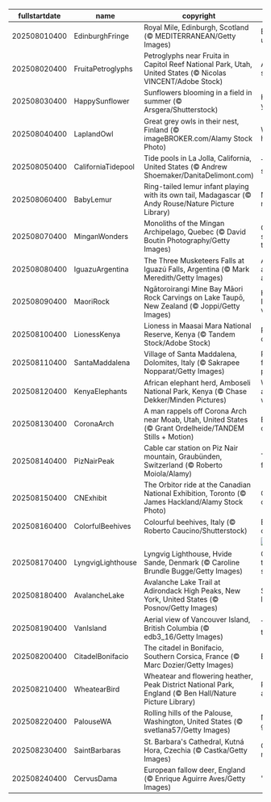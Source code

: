 |fullstartdate|name|copyright|title|image|
|--|--|--|--|--|
202508010400|EdinburghFringe|Royal Mile, Edinburgh, Scotland (© MEDITERRANEAN/Getty Images)|Expect the unexpected|![](/en-CA/2025/08/202508010400EdinburghFringe.jpg)|
202508020400|FruitaPetroglyphs|Petroglyphs near Fruita in Capitol Reef National Park, Utah, United States (© Nicolas VINCENT/Adobe Stock)|Age-old storyboard|![](/en-CA/2025/08/202508020400FruitaPetroglyphs.jpg)|
202508030400|HappySunflower|Sunflowers blooming in a field in summer (© Arsgera/Shutterstock)|Hello yellow!|![](/en-CA/2025/08/202508030400HappySunflower.jpg)|
202508040400|LaplandOwl|Great grey owls in their nest, Finland (© imageBROKER.com/Alamy Stock Photo)|Whooo's home?|![](/en-CA/2025/08/202508040400LaplandOwl.jpg)|
202508050400|CaliforniaTidepool|Tide pools in La Jolla, California, United States (© Andrew Shoemaker/DanitaDelimont.com)|Tide and seek|![](/en-CA/2025/08/202508050400CaliforniaTidepool.jpg)|
202508060400|BabyLemur|Ring-tailed lemur infant playing with its own tail, Madagascar (© Andy Rouse/Nature Picture Library)|Madagascar native|![](/en-CA/2025/08/202508060400BabyLemur.jpg)|
202508070400|MinganWonders|Monoliths of the Mingan Archipelago, Quebec (© David Boutin Photography/Getty Images)|Carved by sea and time|![](/en-CA/2025/08/202508070400MinganWonders.jpg)|
202508080400|IguazuArgentina|The Three Musketeers Falls at Iguazú Falls, Argentina (© Mark Meredith/Getty Images)|All for falls and falls for all|![](/en-CA/2025/08/202508080400IguazuArgentina.jpg)|
202508090400|MaoriRock|Ngātoroirangi Mine Bay Māori Rock Carvings on Lake Taupō, New Zealand (© Joppi/Getty Images)|Honouring Indigenous voices|![](/en-CA/2025/08/202508090400MaoriRock.jpg)|
202508100400|LionessKenya|Lioness in Maasai Mara National Reserve, Kenya (© Tandem Stock/Adobe Stock)|Roar for a cause|![](/en-CA/2025/08/202508100400LionessKenya.jpg)|
202508110400|SantaMaddalena|Village of Santa Maddalena, Dolomites, Italy (© Sakrapee Nopparat/Getty Images)|Postcard from the peaks|![](/en-CA/2025/08/202508110400SantaMaddalena.jpg)|
202508120400|KenyaElephants|African elephant herd, Amboseli National Park, Kenya (© Chase Dekker/Minden Pictures)|Wild, wise and wonderful|![](/en-CA/2025/08/202508120400KenyaElephants.jpg)|
202508130400|CoronaArch|A man rappels off Corona Arch near Moab, Utah, United States (© Grant Ordelheide/TANDEM Stills + Motion)|Earth's open secret|![](/en-CA/2025/08/202508130400CoronaArch.jpg)|
202508140400|PizNairPeak|Cable car station on Piz Nair mountain, Graubünden, Switzerland (© Roberto Moiola/Alamy)|Taking it from the top|![](/en-CA/2025/08/202508140400PizNairPeak.jpg)|
202508150400|CNExhibit|The Orbitor ride at the Canadian National Exhibition, Toronto (© James Hackland/Alamy Stock Photo)|CNE nights, city lights|![](/en-CA/2025/08/202508150400CNExhibit.jpg)|
202508160400|ColorfulBeehives|Colourful beehives, Italy (© Roberto Caucino/Shutterstock)|Bee the change|![](/en-CA/2025/08/202508160400ColorfulBeehives.jpg)|
||||![](/en-CA/2025/08/.jpg)|
202508170400|LyngvigLighthouse|Lyngvig Lighthouse, Hvide Sande, Denmark (© Caroline Brundle Bugge/Getty Images)|One tall way to spot the sea|![](/en-CA/2025/08/202508170400LyngvigLighthouse.jpg)|
202508180400|AvalancheLake|Avalanche Lake Trail at Adirondack High Peaks, New York, United States (© Posnov/Getty Images)|Stream a little dream|![](/en-CA/2025/08/202508180400AvalancheLake.jpg)|
202508190400|VanIsland|Aerial view of Vancouver Island, British Columbia (© edb3_16/Getty Images)|The edge of the Pacific|![](/en-CA/2025/08/202508190400VanIsland.jpg)|
202508200400|CitadelBonifacio|The citadel in Bonifacio, Southern Corsica, France (© Marc Dozier/Getty Images)|Built to last|![](/en-CA/2025/08/202508200400CitadelBonifacio.jpg)|
202508210400|WheatearBird|Wheatear and flowering heather, Peak District National Park, England (© Ben Hall/Nature Picture Library)|Perched and poised|![](/en-CA/2025/08/202508210400WheatearBird.jpg)|
202508220400|PalouseWA|Rolling hills of the Palouse, Washington, United States (© svetlana57/Getty Images)|Nature's green quilt|![](/en-CA/2025/08/202508220400PalouseWA.jpg)|
202508230400|SaintBarbaras|St. Barbara's Cathedral, Kutná Hora, Czechia (© Castka/Getty Images)|Gothic majesty|![](/en-CA/2025/08/202508230400SaintBarbaras.jpg)|
202508240400|CervusDama|European fallow deer, England (© Enrique Aguirre Aves/Getty Images)|'Fallow' me|![](/en-CA/2025/08/202508240400CervusDama.jpg)|
